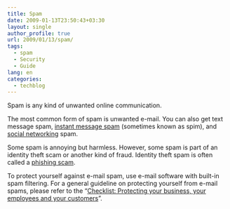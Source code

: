 ```yaml
---
title: Spam
date: 2009-01-13T23:50:43+03:30
layout: single
author_profile: true
url: 2009/01/13/spam/
tags:
  - spam
  - Security
  - Guide
lang: en
categories: 
  - techblog
---
```

Spam is any kind of unwanted online communication.

The most common form of spam is unwanted e-mail. You can also get text message spam, [instant message spam](/knowledge-base/safety-tips/instant-messaging) (sometimes known as spim), and [social networking](/2009/01/13/11-tips-for-social-networking-safety/) spam.

Some spam is annoying but harmless. However, some spam is part of an identity theft scam or another kind of fraud. Identity theft spam is often called a [phishing scam](/2009/01/13/phishing-emails/).

To protect yourself against e-mail spam, use e-mail software with built-in spam filtering. For a general guideline on protecting yourself from e-mail spams, please refer to the “[Checklist: Protecting your business, your employees and your customers](/2009/01/13/spam-checklist/)”.
